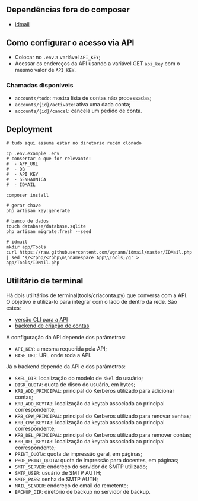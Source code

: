 ## Dependências fora do composer
  * [idmail](https://github.com/wgnann/idmail)

## Como configurar o acesso via API
  * Colocar no `.env` a variável `API_KEY`;
  * Acessar os endereços da API usando a variável GET `api_key` com o mesmo valor de `API_KEY`.

### Chamadas disponíveis
  * `accounts/todo`: mostra lista de contas não processadas;
  * `accounts/{id}/activate`: ativa uma dada conta;
  * `accounts/{id}/cancel`: cancela um pedido de conta.

## Deployment
```console
# tudo aqui assume estar no diretório recém clonado

cp .env.example .env
# consertar o que for relevante:
#  - APP_URL
#  - DB
#  - API_KEY
#  - SENHAUNICA
#  - IDMAIL

composer install

# gerar chave
php artisan key:generate

# banco de dados
touch database/database.sqlite
php artisan migrate:fresh --seed

# idmail
mkdir app/Tools
curl https://raw.githubusercontent.com/wgnann/idmail/master/IDMail.php | sed 's/<?php/<?php\n\nnamespace App\\Tools;/g' > app/Tools/IDMail.php
```

## Utilitário de terminal
Há dois utilitários de terminal(tools/criaconta.py) que conversa com a API. O objetivo é utilizá-lo para integrar com o lado de dentro da rede. São estes:
  * [versão CLI para a API](tools/criaconta.py)
  * [backend de criação de contas](tools/contas.py)

A configuração da API depende dos parâmetros:
  * `API_KEY`: a mesma requerida pela API;
  * `BASE_URL`: URL onde roda a API.

Já o backend depende da API e dos parâmetros:
  * `SKEL_DIR`: localização do modelo de `skel` do usuário;
  * `DISK_QUOTA`: quota de disco do usuário, em bytes;
  * `KRB_ADD_PRINCIPAL`: principal do Kerberos utilizado para adicionar contas;
  * `KRB_ADD_KEYTAB`: localização da keytab associada ao principal correspondente;
  * `KRB_CPW_PRINCIPAL`: principal do Kerberos utilizado para renovar senhas;
  * `KRB_CPW_KEYTAB`: localização da keytab associada ao principal correspondente;
  * `KRB_DEL_PRINCIPAL`: principal do Kerberos utilizado para remover contas;
  * `KRB_DEL_KEYTAB`: localização da keytab associada ao principal correspondente;
  * `PRINT_QUOTA`: quota de impressão geral, em páginas;
  * `PROF_PRINT_QUOTA`: quota de impressão para docentes, em páginas;
  * `SMTP_SERVER`: endereço do servidor de SMTP utilizado;
  * `SMTP_USER`: usuário de SMTP AUTH;
  * `SMTP_PASS`: senha de SMTP AUTH;
  * `MAIL_SENDER`: endereço de email do remetente;
  * `BACKUP_DIR`: diretório de backup no servidor de backup.
